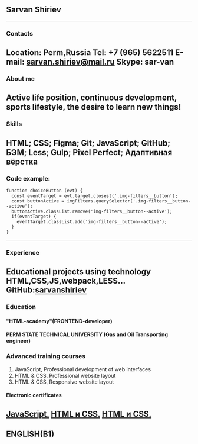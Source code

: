 ## Sarvan Shiriev
----
### Contacts 
**Location:** Perm,Russia
**Tel:** +7 (965) 5622511
**E-mail:** sarvan.shiriev@mail.ru
**Skype:** sar-van
----
### About me 
Active life position, continuous development, sports lifestyle, the desire to learn new things!
----
### Skills 
__HTML; CSS; Figma; Git; JavaScript; GitHub; БЭМ; Less; Gulp; Pixel Perfect; Адаптивная вёрстка__
----
### Code example:
```
function choiceButton (evt) {
  const eventTarget = evt.target.closest('.img-filters__button');
  const buttonActive = imgFilters.querySelector('.img-filters__button--active');
  buttonActive.classList.remove('img-filters__button--active');
  if(eventTarget) {
    eventTarget.classList.add('img-filters__button--active');
  }
}
```
----
### Experience
Educational projects using technology HTML,CSS,JS,webpack,LESS...
GitHub:[sarvanshiriev](http://github.com/sarvanshiriev)
----
### Education

#### "HTML-academy"(FRONTEND-developer)

#### PERM STATE TECHNICAL UNIVERSITY (Gas and Oil Transporting engineer)

### Advanced training courses

1. JavaScript, Professional development of web interfaces
1. HTML & CSS, Professional website layout
1. HTML & CSS, Responsive website layout

#### Electronic certificates
[JavaScript.](https://drive.google.com/file/d/1R2HXA4vSTYVadXdV_kk9poD1lMgdcqcb/view)
[HTML и CSS.](https://drive.google.com/file/d/1E6m3u1e1VAzcjejIaa50RA36jtG6EcNt/view)
[HTML и CSS.](https://drive.google.com/file/d/1McteYe5-WWobmR0H6-LnHnhxDnTWXhbI/view)
----
## ENGLISH(B1)